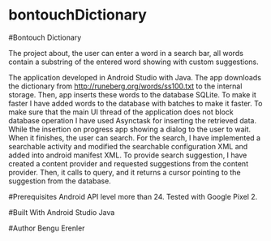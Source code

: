 # bontouchDictionary
#Bontouch Dictionary

The project about, the user can enter a word in a search bar,  all words contain a substring of the entered word showing with custom suggestions.

The application developed in Android Studio with Java. The app downloads the dictionary from  http://runeberg.org/words/ss100.txt to the internal storage. Then, app inserts these words to the database SQLite. To make it faster I have added words to the database with batches to make it faster. To make sure that the main UI thread of the application does not block database operation I have used Asynctask for inserting the retrieved data. While the insertion on progress app showing a dialog to the user to wait. When it finishes, the user can search. For the search, I have implemented a searchable activity and modified the searchable configuration XML and added into android manifest XML. To provide search suggestion,  I have created a content provider and requested suggestions from the content provider. Then, it calls to query, and it returns a cursor pointing to the suggestion from the database. 


#Prerequisites
Android API level more than 24. 
Tested with Google Pixel 2.

#Built With
Android Studio
Java

#Author
Bengu Erenler

